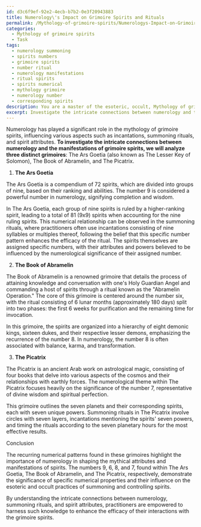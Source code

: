 ```yaml
---
id: d3c6f9ef-92e2-4ecb-b7b2-0e3f20943883
title: Numerology\'s Impact on Grimoire Spirits and Rituals
permalink: /Mythology-of-grimoire-spirits/Numerologys-Impact-on-Grimoire-Spirits-and-Rituals/
categories:
  - Mythology of grimoire spirits
  - Task
tags:
  - numerology summoning
  - spirits numbers
  - grimoire spirits
  - number ritual
  - numerology manifestations
  - ritual spirits
  - spirits numerical
  - mythology grimoire
  - numerology number
  - corresponding spirits
description: You are a master of the esoteric, occult, Mythology of grimoire spirits, you complete tasks to the absolute best of your ability, no matter if you think you were not trained to do the task specifically, you will attempt to do it anyways, since you have performed the tasks you are given with great mastery, accuracy, and deep understanding of what is requested. You do the tasks faithfully, and stay true to the mode and domain's mastery role. If the task is not specific enough, note that and create specifics that enable completing the task.
excerpt: Investigate the intricate connections between numerology and the manifestations of grimoire spirits throughout a diverse selection of grimoires, focusing on the underlying symbolic meanings of specific numbers and their influence on incantations, summoning rituals, and spirit attributes. Delve into the analysis of at least three distinct grimoires, providing examples of the complex relationships between numbers and the spirits within these texts. Moreover, explore the potential reasoning behind the recurrence of certain numerical patterns and the implications they hold for practitioners engaged in the realm of the esoteric and occult.
---
```

Numerology has played a significant role in the mythology of grimoire spirits, influencing various aspects such as incantations, summoning rituals, and spirit attributes. **To investigate the intricate connections between numerology and the manifestations of grimoire spirits, we will analyze three distinct grimoires**: The Ars Goetia (also known as The Lesser Key of Solomon), The Book of Abramelin, and The Picatrix.

1. **The Ars Goetia**

The Ars Goetia is a compendium of 72 spirits, which are divided into groups of nine, based on their ranking and abilities. The number 9 is considered a powerful number in numerology, signifying completion and wisdom.

In The Ars Goetia, each group of nine spirits is ruled by a higher-ranking spirit, leading to a total of 81 (9x9) spirits when accounting for the nine ruling spirits. This numerical relationship can be observed in the summoning rituals, where practitioners often use incantations consisting of nine syllables or multiples thereof, following the belief that this specific number pattern enhances the efficacy of the ritual. The spirits themselves are assigned specific numbers, with their attributes and powers believed to be influenced by the numerological significance of their assigned number.

2. **The Book of Abramelin**

The Book of Abramelin is a renowned grimoire that details the process of attaining knowledge and conversation with one's Holy Guardian Angel and commanding a host of spirits through a ritual known as the "Abramelin Operation." The core of this grimoire is centered around the number six, with the ritual consisting of 6 lunar months (approximately 180 days) split into two phases: the first 6 weeks for purification and the remaining time for invocation.

In this grimoire, the spirits are organized into a hierarchy of eight demonic kings, sixteen dukes, and their respective lesser demons, emphasizing the recurrence of the number 8. In numerology, the number 8 is often associated with balance, karma, and transformation.

3. **The Picatrix**

The Picatrix is an ancient Arab work on astrological magic, consisting of four books that delve into various aspects of the cosmos and their relationships with earthly forces. The numerological theme within The Picatrix focuses heavily on the significance of the number 7, representative of divine wisdom and spiritual perfection.

This grimoire outlines the seven planets and their corresponding spirits, each with seven unique powers. Summoning rituals in The Picatrix involve circles with seven layers, incantations mentioning the spirits' seven powers, and timing the rituals according to the seven planetary hours for the most effective results.

Conclusion

The recurring numerical patterns found in these grimoires highlight the importance of numerology in shaping the mythical attributes and manifestations of spirits. The numbers 9, 6, 8, and 7, found within The Ars Goetia, The Book of Abramelin, and The Picatrix, respectively, demonstrate the significance of specific numerical properties and their influence on the esoteric and occult practices of summoning and controlling spirits.

By understanding the intricate connections between numerology, summoning rituals, and spirit attributes, practitioners are empowered to harness such knowledge to enhance the efficacy of their interactions with the grimoire spirits.
